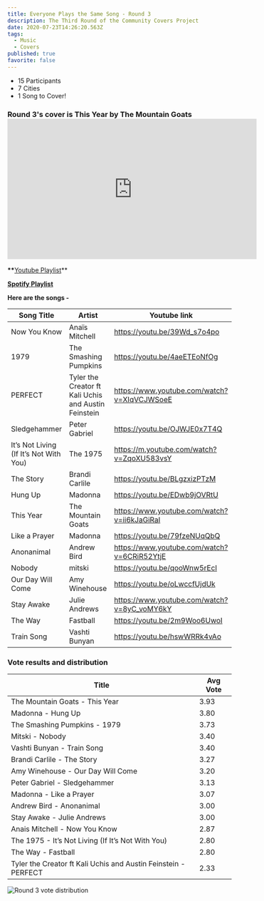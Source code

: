 ```yaml
---
title: Everyone Plays the Same Song - Round 3
description: The Third Round of the Community Covers Project
date: 2020-07-23T14:26:20.563Z
tags:
  - Music
  - Covers
published: true
favorite: false
---
```

* 15 Participants
* 7 Cities
* 1 Song to Cover!



### Round 3's cover is This Year by The Mountain Goats<iframe width="560" height="315" src="https://www.youtube.com/embed/ii6kJaGiRaI" frameborder="0" allow="accelerometer; autoplay; encrypted-media; gyroscope; picture-in-picture" allowfullscreen></iframe>

**\*\***[Youtube Playlist](https://www.youtube.com/playlist?list=PLDkm3cHHN23Hg50kPq3B6E0uxJER_u53i)\*\*

**[Spotify Playlist](https://open.spotify.com/playlist/3DAOeXa3tgKvv7i4gfbGHX?si=2vEQzpEvSIGObzug0AMrig)**

**Here are the songs -**

| Song Title                             | Artist                                               | Youtube link                                |
| -------------------------------------- | ---------------------------------------------------- | ------------------------------------------- |
| Now You Know                           | Anaïs Mitchell                                       | https://youtu.be/39Wd_s7o4po                |
| 1979                                   | The Smashing Pumpkins                                | https://youtu.be/4aeETEoNfOg                |
| PERFECT                                | Tyler the Creator ft Kali Uchis and Austin Feinstein | https://www.youtube.com/watch?v=XIqVCJWSoeE |
| Sledgehammer                           | Peter Gabriel                                        | https://youtu.be/OJWJE0x7T4Q                |
| It’s Not Living (If It’s Not With You) | The 1975                                             | https://m.youtube.com/watch?v=ZqoXU583vsY   |
| The Story                              | Brandi Carlile                                       | https://youtu.be/BLgzxizPTzM                |
| Hung Up                                | Madonna                                              | https://youtu.be/EDwb9jOVRtU                |
| This Year                              | The Mountain Goats                                   | https://www.youtube.com/watch?v=ii6kJaGiRaI |
| Like a Prayer                          | Madonna                                              | https://youtu.be/79fzeNUqQbQ                |
| Anonanimal                             | Andrew Bird                                          | https://www.youtube.com/watch?v=6CRiR52YtjE |
| Nobody                                 | mitski                                               | https://youtu.be/qooWnw5rEcI                |
| Our Day Will Come                      | Amy Winehouse                                        | https://youtu.be/oLwccfUjdUk                |
| Stay Awake                             | Julie Andrews                                        | https://www.youtube.com/watch?v=8yC_voMY6kY |
| The Way                                | Fastball                                             | https://youtu.be/2m9Woo6UwoI                |
| Train Song                             | Vashti Bunyan                                        | https://youtu.be/hswWRRk4vAo                |

### Vote results and distribution

| Title                                                          | Avg Vote |
| -------------------------------------------------------------- | -------- |
| The Mountain Goats - This Year                                 | 3.93     |
| Madonna - Hung Up                                              | 3.80     |
| The Smashing Pumpkins - 1979                                   | 3.73     |
| Mitski - Nobody                                                | 3.40     |
| Vashti Bunyan - Train Song                                     | 3.40     |
| Brandi Carlile - The Story                                     | 3.27     |
| Amy Winehouse - Our Day Will Come                              | 3.20     |
| Peter Gabriel - Sledgehammer                                   | 3.13     |
| Madonna - Like a Prayer                                        | 3.07     |
| Andrew Bird - Anonanimal                                       | 3.00     |
| Stay Awake - Julie Andrews                                     | 3.00     |
| Anais Mitchell - Now You Know                                  | 2.87     |
| The 1975 - It’s Not Living (If It’s Not With You)              | 2.80     |
| The Way - Fastball                                             | 2.80     |
| Tyler the Creator ft Kali Uchis and Austin Feinstein - PERFECT | 2.33     |

![Round 3 vote distribution](/uploads/screen-shot-2020-08-02-at-8.47.20-pm.png "Round 3 vote distribution")